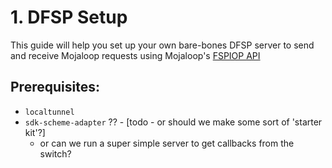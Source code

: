 # 1. DFSP Setup

This guide will help you set up your own bare-bones DFSP server to send and receive Mojaloop requests using Mojaloop's [FSPIOP API](/2-apis/fspiop/)

## Prerequisites:

- `localtunnel` 
- `sdk-scheme-adapter` ?? - [todo - or should we make some sort of 'starter kit'?]
  - or can we run a super simple server to get callbacks from the switch?
